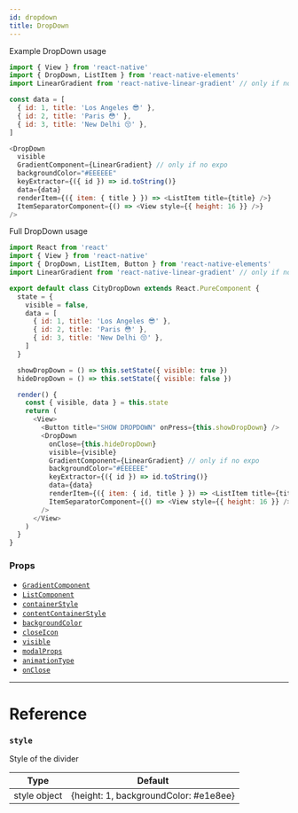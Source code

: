 ```yaml
---
id: dropdown
title: DropDown
---
```


Example DropDown usage

```js
import { View } from 'react-native'
import { DropDown, ListItem } from 'react-native-elements'
import LinearGradient from 'react-native-linear-gradient' // only if no expo

const data = [
  { id: 1, title: 'Los Angeles 😎' },
  { id: 2, title: 'Paris 😳' },
  { id: 3, title: 'New Delhi 😚' },
]

<DropDown
  visible
  GradientComponent={LinearGradient} // only if no expo
  backgroundColor="#EEEEEE"
  keyExtractor={({ id }) => id.toString()}
  data={data}
  renderItem={({ item: { title } }) => <ListItem title={title} />}
  ItemSeparatorComponent={() => <View style={{ height: 16 }} />}
/>
```

Full DropDown usage

```js
import React from 'react'
import { View } from 'react-native'
import { DropDown, ListItem, Button } from 'react-native-elements'
import LinearGradient from 'react-native-linear-gradient' // only if no expo

export default class CityDropDown extends React.PureComponent {
  state = {
    visible = false,
    data = [
      { id: 1, title: 'Los Angeles 😎' },
      { id: 2, title: 'Paris 😳' },
      { id: 3, title: 'New Delhi 😚' },
    ]
  }

  showDropDown = () => this.setState({ visible: true })
  hideDropDown = () => this.setState({ visible: false })

  render() {
    const { visible, data } = this.state
    return (
      <View>
        <Button title="SHOW DROPDOWN" onPress={this.showDropDown} />
        <DropDown
          onClose={this.hideDropDown}
          visible={visible}
          GradientComponent={LinearGradient} // only if no expo
          backgroundColor="#EEEEEE"
          keyExtractor={({ id }) => id.toString()}
          data={data}
          renderItem={({ item: { id, title } }) => <ListItem title={title} />}
          ItemSeparatorComponent={() => <View style={{ height: 16 }} />}
        />
      </View>
    )
  }
}
```

### Props

* [`GradientComponent`](#GradientComponent)
* [`ListComponent`](#ListComponent)
* [`containerStyle`](#containerstyle)
* [`contentContainerStyle`](#contentcontainerstyle)
* [`backgroundColor`](#backgroundcolor)
* [`closeIcon`](#closeicon)
* [`visible`](#visible)
* [`modalProps`](#modalprops)
* [`animationType`](#animationtype)
* [`onClose`](#onclose)

---

# Reference

### `style`

Style of the divider

|     Type     |                Default                |
| :----------: | :-----------------------------------: |
| style object | {height: 1, backgroundColor: #e1e8ee} |
